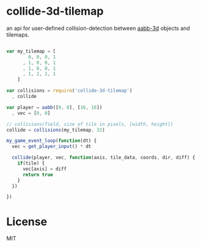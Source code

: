 # collide-3d-tilemap

an api for user-defined collision-detection between [aabb-3d](https://github.com/chrisdickinson/aabb-3d) objects and tilemaps.

```javascript

var my_tilemap = [
        0, 0, 0, 1
      , 1, 0, 0, 1
      , 1, 0, 0, 1
      , 1, 1, 1, 1
    ]

var collisions = require('collide-3d-tilemap')
  , collide

var player = aabb([0, 0], [16, 16])
  , vec = [0, 0]

// collisions(field, size of tile in pixels, [width, height])
collide = collisions(my_tilemap, 32)

my_game_event_loop(function(dt) {
  vec = get_player_input() * dt 

  collide(player, vec, function(axis, tile_data, coords, dir, diff) {
    if(tile) {
      vec[axis] = diff
      return true
    }
  })

})

```

# License

MIT
